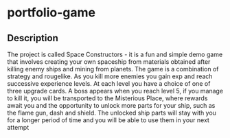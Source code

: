 # portfolio-game

## Description
The project is called Space Constructors - it is a fun and simple demo game that involves creating your own spaceship from materials obtained after killing enemy ships and mining from planets. The game is a combination of strategy and rougelike. As you kill more enemies you gain exp and reach successive experience levels. At each level you have a choice of one of three upgrade cards. A boss appears when you reach level 5, if you manage to kill it, you will be transported to the Misterious Place, where rewards await you and the opportunity to unlock more parts for your ship, such as the flame gun, dash and shield. The unlocked ship parts will stay with you for a longer period of time and you will be able to use them in your next attempt
